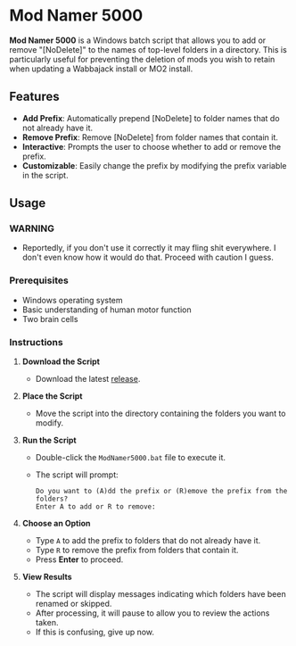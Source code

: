 # Mod Namer 5000

**Mod Namer 5000** is a Windows batch script that allows you to add or remove "[NoDelete]" to the names of top-level folders in a directory. This is particularly useful for preventing the deletion of mods you wish to retain when updating a Wabbajack install or MO2 install.

## Features

- **Add Prefix**: Automatically prepend [NoDelete] to folder names that do not already have it.
- **Remove Prefix**: Remove [NoDelete] from folder names that contain it.
- **Interactive**: Prompts the user to choose whether to add or remove the prefix.
- **Customizable**: Easily change the prefix by modifying the prefix variable in the script.

## Usage

### WARNING
- Reportedly, if you don't use it correctly it may fling shit everywhere. I don't even know how it would do that. Proceed with caution I guess.

### Prerequisites

- Windows operating system
- Basic understanding of human motor function
- Two brain cells

### Instructions

1. **Download the Script**

   - Download the latest [release](https://github.com/MWTBDLTR/ModNamer5000/releases "yeah, the good stuff").

2. **Place the Script**

   - Move the script into the directory containing the folders you want to modify.

3. **Run the Script**

   - Double-click the `ModNamer5000.bat` file to execute it.
   - The script will prompt:

     ```
     Do you want to (A)dd the prefix or (R)emove the prefix from the folders?
     Enter A to add or R to remove:
     ```

4. **Choose an Option**

   - Type `A` to add the prefix to folders that do not already have it.
   - Type `R` to remove the prefix from folders that contain it.
   - Press **Enter** to proceed.

5. **View Results**

   - The script will display messages indicating which folders have been renamed or skipped.
   - After processing, it will pause to allow you to review the actions taken.
   - If this is confusing, give up now.
